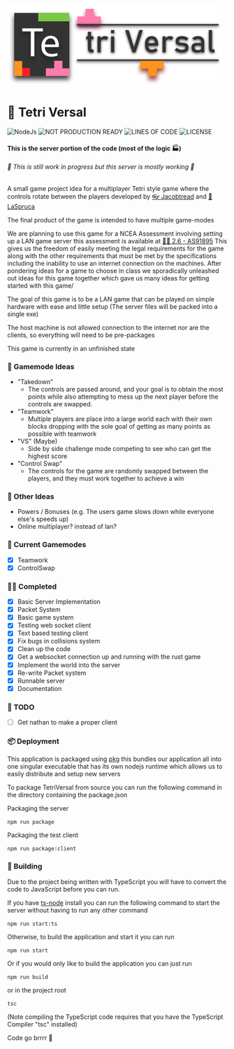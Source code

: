 ![Tetri-Versal](https://raw.githubusercontent.com/jacobtread/TetriVersal/main/logo.png)

# 🍫 Tetri Versal

![NodeJs](https://img.shields.io/badge/Powered%20By-NodeJS-68A063?style=for-the-badge)
![NOT PRODUCTION READY](https://img.shields.io/badge/Not%20Ready%20For%20Production-ef4550?style=for-the-badge)
![LINES OF CODE](https://img.shields.io/tokei/lines/github/jacobtread/TetriVersal?style=for-the-badge)
![LICENSE](https://img.shields.io/github/license/jacobtread/TetriVersal?style=for-the-badge)

#### This is the server portion of the code (most of the logic ‍🏭)

###### 🚧 This is still work in progress but this server is mostly working 🚧

A small game project idea for a multiplayer Tetri style game where the controls rotate between the players developed
by [👓 Jacobtread](https://github.com/jacobtread) and [🥽 LaSpruca](https://github.com/laspruca)

The final product of the game is intended to have multiple game-modes

We are planning to use this game for a NCEA Assessment involving setting up a LAN game server this assessment is
available at
[👨‍🎓 2.6 - AS91895](https://www.nzqa.govt.nz/nqfdocs/ncea-resource/achievements/2019/as91895.pdf) This gives us the
freedom of easily meeting the legal requirements for the game along with the other requirements that must be met by the
specifications including the inability to use an internet connection on the machines. After pondering ideas for a game
to choose in class we sporadically unleashed out ideas for this game together which gave us many ideas for getting
started with this game/

The goal of this game is to be a LAN game that can be played on simple hardware with ease and little setup
(The server files will be packed into a single exe)

The host machine is not allowed connection to the internet nor are the clients, so everything will need to be
pre-packages

This game is currently in an unfinished state

### 👾 Gamemode Ideas

- "Takedown"
    - The controls are passed around, and your goal is to obtain the most points while also attempting to mess up the
      next player before the controls are swapped.
- "Teamwork"
    - Multiple players are place into a large world each with their own blocks dropping with the sole goal of getting as
      many points as possible with teamwork
- "VS" (Maybe)
    - Side by side challenge mode competing to see who can get the highest score
- "Control Swap"
    - The controls for the game are randomly swapped between the players, and they must work together to achieve a win

### 🧠 Other Ideas

- Powers / Bonuses (e.g. The users game slows down while everyone else's speeds up)
- Online multiplayer? instead of lan?

### 👾 Current Gamemodes

- [x] Teamwork
- [x] ControlSwap

### 👨‍🎓 Completed

- [x] Basic Server Implementation
- [x] Packet System
- [x] Basic game system
- [x] Testing web socket client
- [x] Text based testing client
- [x] Fix bugs in collisions system
- [x] Clean up the code
- [x] Get a websocket connection up and running with the rust game
- [x] Implement the world into the server
- [x] Re-write Packet system
- [x] Runnable server
- [x] Documentation

### 👀 TODO

- [ ] Get nathan to make a proper client

### 📦 Deployment

This application is packaged using [pkg](https://www.npmjs.com/package/pkg) this bundles our application all into one
singular executable that has its own nodejs runtime which allows us to easily distribute and setup new servers

To package TetriVersal from source you can run the following command in the directory containing the package.json

Packaging the server
```shell
npm run package
```
Packaging the test client
```shell
npm run package:client
```

### 🔨 Building
Due to the project being written with TypeScript you will have to convert the code to JavaScript before you can
run.

If you have [ts-node](https://www.npmjs.com/package/ts-node) install you can run the following command to start the server
without having to run any  other command
```shell
npm run start:ts
```

Otherwise, to build the application and start it you can run
```shell
npm run start 
```

Or if you would only like to build the application you can just run
```shell
npm run build
```
or in the project root
```shell
tsc 
```
(Note compiling the TypeScript code requires that you have the TypeScript Compiler "tsc" installed)


Code go brrrr 🧠